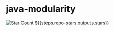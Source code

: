 # java-modularity
[![Star Count](https://github.com/vanya706/java-modularity/actions/workflows/star-count.yml/badge.svg?branch=master&event=issues)](https://github.com/vanya706/java-modularity/actions/workflows/star-count.yml)
${{steps.repo-stars.outputs.stars}}
